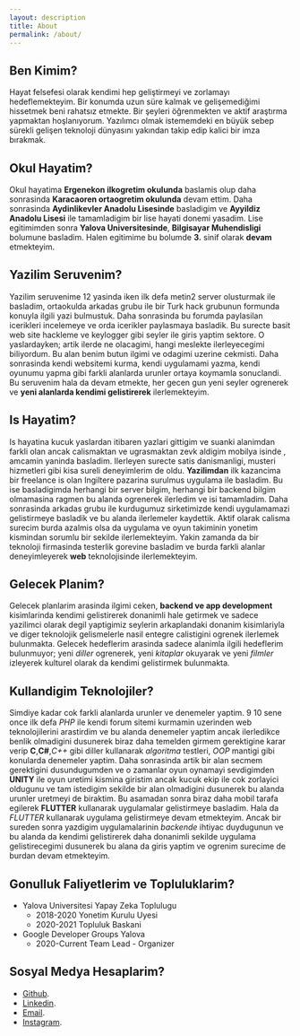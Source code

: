 ```yaml
---
layout: description
title: About
permalink: /about/
---
```


## Ben Kimim?

Hayat felsefesi olarak kendimi hep geliştirmeyi ve zorlamayı hedeflemekteyim. Bir konumda uzun süre kalmak ve
gelişemediğimi hissetmek beni rahatsız etmekte. Bir şeyleri
öğrenmekten ve aktif araştırma yapmaktan hoşlanıyorum. Yazılımcı
olmak istememdeki en büyük sebep sürekli gelişen teknoloji
dünyasını yakından takip edip kalici bir imza bırakmak.

## Okul Hayatim?

Okul hayatima **Ergenekon ilkogretim okulunda** baslamis olup daha sonrasinda **Karacaoren ortaogretim okulunda** devam ettim. Daha sonrasinda **Aydinlikevler Anadolu Lisesinde** basladigim ve **Ayyildiz Anadolu Lisesi** ile tamamladigim bir lise hayati donemi yasadim. Lise egitimimden sonra **Yalova Universitesinde**, **Bilgisayar Muhendisligi** bolumune basladim. Halen egitimime bu bolumde **3.** sinif olarak **devam** etmekteyim.

## Yazilim Seruvenim?

Yazilim seruvenime 12 yasinda iken ilk defa metin2 server olusturmak ile basladim, ortaokulda arkadas grubu ile bir Turk hack grubunun formunda konuyla ilgili yazi bulmustuk. Daha sonrasinda bu forumda paylasilan icerikleri incelemeye ve orda icerikler paylasmaya basladik. Bu surecte basit web site hackleme ve keylogger gibi seyler ile giris yaptim sektore. O yaslardayken; artik ilerde ne olacagimi, hangi meslekte ilerleyecegimi biliyordum. Bu alan benim butun ilgimi ve odagimi uzerine cekmisti. Daha sonrasinda kendi websitemi kurma, kendi uygulamami yazma, kendi oyunumu yapma gibi farkli alanlarda urunler ortaya koymamla sonuclandi. Bu seruvenim hala da devam etmekte, her gecen gun yeni seyler ogrenerek ve **yeni alanlarda kendimi gelistirerek** ilerlemekteyim.

## Is Hayatim?

Is hayatina kucuk yaslardan itibaren yazlari gittigim ve suanki alanimdan farkli olan ancak calismaktan ve ugrasmaktan zevk aldigim mobilya isinde , amcamin yaninda basladim. Ilerleyen surecte satis danismanligi, musteri hizmetleri gibi kisa sureli deneyimlerim de oldu. **Yazilimdan** ilk kazancima bir freelance is olan Ingiltere pazarina surulmus uygulama ile basladim. Bu ise basladigimda herhangi bir server bilgim, herhangi bir backend bilgim olmamasina ragmen bu alanda ogrenerek ilerledim ve isi tamamladim. Daha sonrasinda arkadas grubu ile kurdugumuz sirketimizde kendi uygulamamazi gelistirmeye basladik ve bu alanda ilerlemeler kaydettik. Aktif olarak calisma surecim burda azalmis olsa da uygulama ve oyun takiminin yonetim kismindan sorumlu bir sekilde ilerlemekteyim. Yakin zamanda da bir teknoloji firmasinda testerlik gorevine basladim ve burda farkli alanlar deneyimleyerek **web** teknolojisinde ilerlemekteyim.

## Gelecek Planim?

Gelecek planlarim arasinda ilgimi ceken, **backend ve app development** kisimlarinda kendimi gelistirerek donanimli hale getirmek ve sadece yazilimci olarak degil yaptigimiz seylerin arkaplandaki donanim kisimlariyla ve diger teknolojik gelismelerle nasil entegre calistigini ogrenek ilerlemek bulunmakta. Gelecek hedeflerim arasinda sadece alanimla ilgili hedeflerim bulunmuyor; yeni _diller_ ogrenerek, yeni _kitaplar_ okuyarak ve yeni _filmler_ izleyerek kulturel olarak da kendimi gelistirmek bulunmakta.

## Kullandigim Teknolojiler?

Simdiye kadar cok farkli alanlarda urunler ve denemeler yaptim. 9 10 sene once ilk defa _PHP_ ile kendi forum sitemi kurmamin uzerinden web teknolojilerini arastirdim ve bu alanda denemeler yaptim ancak ilerledikce benlik olmadigini dusunerek biraz daha temelden girmem gerektigine karar verip **C**,**C#**,_C++_ gibi diller kullanarak _algoritma_ testleri, _OOP_ mantigi gibi konularda denemeler yaptim. Daha sonrasinda artik bir alan secmem gerektigini dusundugumden ve o zamanlar oyun oynamayi sevdigimden **UNITY** ile oyun uretimi kismina giristim ancak kucuk ekip ile cok zorlayici oldugunu ve tam istedigim sekilde bir alan olmadigini dusunerek bu alanda urunler uretmeyi de biraktim. Bu asamadan sonra biraz daha mobil tarafa egilerek **FLUTTER** kullanarak uygulamalar gelistirmeye basladim. Hala da _FLUTTER_ kullanarak uygulama gelistirmeye devam etmekteyim. Ancak bir sureden sonra yazdigim uygulamalarinin _backende_ ihtiyac duydugunun ve bu alanda da kendimi gelistirerek daha donanimli sekilde uygulama gelistirecegimi dusunerek bu alana da giris yaptim ve ogrenim surecime de burdan devam etmekteyim.

## Gonulluk Faliyetlerim ve Topluluklarim?

- Yalova Universitesi Yapay Zeka Toplulugu
  - 2018-2020 Yonetim Kurulu Uyesi
  - 2020-2021 Topluluk Baskani
- Google Developer Groups Yalova
  - 2020-Current Team Lead - Organizer

## Sosyal Medya Hesaplarim?

- [Github](https://github.com/alyilmaz99/).
- [Linkedin](https://www.linkedin.com/in/ali-yilmaz9977/).
- [Email](mailto:okethis@gmail.com/).
- [Instagram](https://www.instagram.com/alyilmazv.1.1/).
